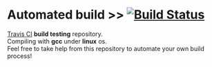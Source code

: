 # Automated build >> [![Build Status](https://travis-ci.org/Saiboot/esx.svg?branch=master)](https://travis-ci.org/Saiboot/esx)
[Travis CI](https://travis-ci.org/) **build testing** repository.<br>
Compiling with **gcc** under **linux** os.<br>
Feel free to take help from this repository to automate your own build process!
